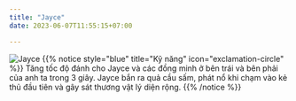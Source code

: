 ```yaml
---
title: "Jayce"
date: 2023-06-07T11:55:15+07:00

---
```

![Jayce](https://storage.googleapis.com/www.publish.nocodesites.co.uk/prod/2542/files/cac019bd2d4befde4b1423d50cb64313acff37b30aca58d088016d2d72756abe69e2fdad1c91be2e8d0a60052aca94dbb37b4a10890db6095ccf57fc4b71f0ee.png)
{{% notice style="blue" title="Kỹ năng" icon="exclamation-circle" %}}
Tăng tốc độ đánh cho Jayce và các đồng minh ở bên trái và bên phải của anh ta trong 3 giây. Jayce bắn ra quả cầu sấm, phát nổ khi chạm vào kẻ thủ đầu tiên và gây sát thương vật lý diện rộng.
{{% /notice %}}